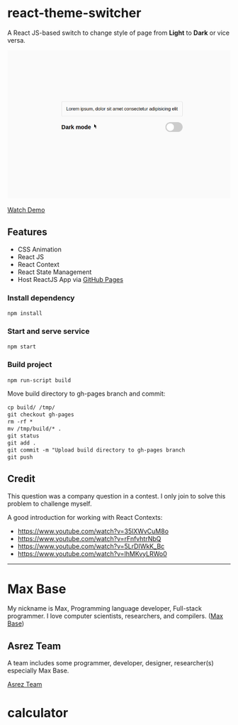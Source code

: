 # react-theme-switcher

A React JS-based switch to change style of page from **Light** to **Dark** or vice versa.

[![](theme-switcher.gif)](https://basemax.github.io/react-theme-switcher/)

[Watch Demo](https://basemax.github.io/react-theme-switcher)

## Features

- CSS Animation
- React JS
- React Context
- React State Management
- Host ReactJS App via [GitHub Pages](https://pages.github.com/)

### Install dependency

```
npm install
```

### Start and serve service

```
npm start
```

### Build project

```
npm run-script build
```

Move build directory to gh-pages branch and commit:

```
cp build/ /tmp/
git checkout gh-pages
rm -rf *
mv /tmp/build/* .
git status
git add .
git commit -m "Upload build directory to gh-pages branch
git push
```

## Credit

This question was a company  question in a contest. I only join to solve this problem to challenge myself.

A good introduction for working with React Contexts:
- https://www.youtube.com/watch?v=35lXWvCuM8o
- https://www.youtube.com/watch?v=rFnfvhtrNbQ
- https://www.youtube.com/watch?v=5LrDIWkK_Bc
- https://www.youtube.com/watch?v=lhMKvyLRWo0

---------

# Max Base

My nickname is Max, Programming language developer, Full-stack programmer. I love computer scientists, researchers, and compilers. ([Max Base](https://maxbase.org/))

## Asrez Team

A team includes some programmer, developer, designer, researcher(s) especially Max Base.

[Asrez Team](https://www.asrez.com/)
# calculator
